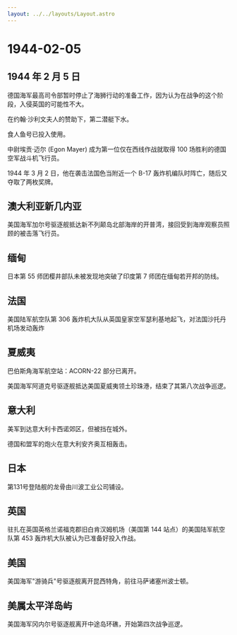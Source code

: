 ```yaml
---
layout: ../../layouts/Layout.astro
---
```


# 1944-02-05

## 1944 年 2 月 5 日

德国海军最高司令部暂时停止了海狮行动的准备工作，因为认为在战争的这个阶段，入侵英国的可能性不大。

在约翰·沙利文夫人的赞助下，第二潜艇下水。

食人鱼号已投入使用。

中尉埃贡·迈尔 (Egon Mayer) 成为第一位仅在西线作战就取得 100
场胜利的德国空军战斗机飞行员。

1944 年 3 月 2 日，他在袭击法国色当附近一个 B-17
轰炸机编队时阵亡，随后又夺取了两枚奖牌。

## 澳大利亚新几内亚

美国海军加尔号驱逐舰抵达新不列颠岛北部海岸的开普湾，接回受到海岸观察员照顾的被击落飞行员。

## 缅甸

日本第 55 师团樱井部队未被发现地突破了印度第 7 师团在缅甸若开邦的防线。

## 法国

美国陆军航空队第 306
轰炸机大队从英国皇家空军瑟利基地起飞，对法国沙托丹机场发动轰炸

## 夏威夷

巴伯斯角海军航空站：ACORN-22 部分已离开。

美国海军阿道克号驱逐舰抵达美国夏威夷领土珍珠港，结束了其第八次战争巡逻。

## 意大利

美军到达意大利卡西诺郊区，但被挡在城外。

德国和盟军的炮火在意大利安齐奥互相轰击。

## 日本

第131号登陆舰的龙骨由川波工业公司铺设。

## 英国

驻扎在英国英格兰诺福克郡旧白肯汉姆机场（美国第 144
站点）的美国陆军航空队第 453 轰炸机大队被认为已准备好投入作战。

## 美国

美国海军"游骑兵"号驱逐舰离开昆西特角，前往马萨诸塞州波士顿。

## 美属太平洋岛屿

美国海军冈内尔号驱逐舰离开中途岛环礁，开始第四次战争巡逻。